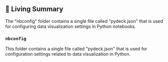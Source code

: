 

<!-- Living README Summary -->
## 🌳 Living Summary

The "nbconfig" folder contains a single file called "pydeck.json" that is used for configuring data visualization settings in Python notebooks.


### `nbconfig`

This folder contains a single file called "pydeck.json" that is used for configuration settings related to data visualization in Python.

<!-- Living README Summary -->